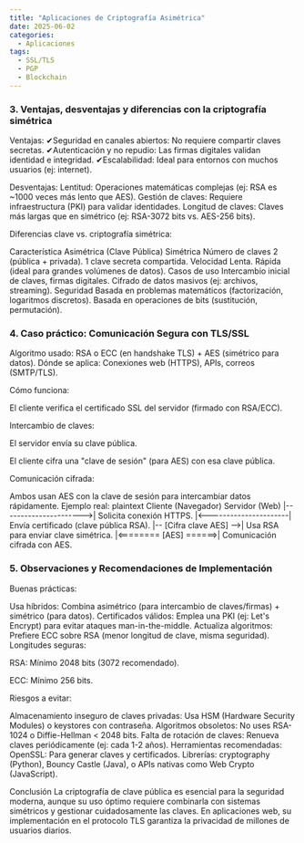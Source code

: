 ```yaml
---
title: "Aplicaciones de Criptografía Asimétrica"
date: 2025-06-02
categories:
  - Aplicaciones
tags:
  - SSL/TLS
  - PGP
  - Blockchain
---
```

### 3. Ventajas, desventajas y diferencias con la criptografía simétrica
Ventajas:
✔Seguridad en canales abiertos: No requiere compartir claves secretas.
✔Autenticación y no repudio: Las firmas digitales validan identidad e integridad.
✔Escalabilidad: Ideal para entornos con muchos usuarios (ej: internet).

Desventajas:
Lentitud: Operaciones matemáticas complejas (ej: RSA es ~1000 veces más lento que AES).
Gestión de claves: Requiere infraestructura (PKI) para validar identidades.
Longitud de claves: Claves más largas que en simétrico (ej: RSA-3072 bits vs. AES-256 bits).

Diferencias clave vs. criptografía simétrica:

Característica	Asimétrica (Clave Pública)	Simétrica
Número de claves	2 (pública + privada).	1 clave secreta compartida.
Velocidad	Lenta.	Rápida (ideal para grandes volúmenes de datos).
Casos de uso	Intercambio inicial de claves, firmas digitales.	Cifrado de datos masivos (ej: archivos, streaming).
Seguridad	Basada en problemas matemáticos (factorización, logaritmos discretos).	Basada en operaciones de bits (sustitución, permutación).
### 4. Caso práctico: Comunicación Segura con TLS/SSL
Algoritmo usado: RSA o ECC (en handshake TLS) + AES (simétrico para datos).
Dónde se aplica: Conexiones web (HTTPS), APIs, correos (SMTP/TLS).

Cómo funciona:

El cliente verifica el certificado SSL del servidor (firmado con RSA/ECC).

Intercambio de claves:

El servidor envía su clave pública.

El cliente cifra una "clave de sesión" (para AES) con esa clave pública.

Comunicación cifrada:

Ambos usan AES con la clave de sesión para intercambiar datos rápidamente.
Ejemplo real:
plaintext
Cliente (Navegador)          Servidor (Web)
       |---------------------->| Solicita conexión HTTPS.
       |<----------------------| Envía certificado (clave pública RSA).
       |-- [Cifra clave AES] -->| Usa RSA para enviar clave simétrica.
       |<======== [AES] ======>| Comunicación cifrada con AES.
### 5. Observaciones y Recomendaciones de Implementación
Buenas prácticas:

Usa híbridos: Combina asimétrico (para intercambio de claves/firmas) + simétrico (para datos).
Certificados válidos: Emplea una PKI (ej: Let's Encrypt) para evitar ataques man-in-the-middle.
Actualiza algoritmos: Prefiere ECC sobre RSA (menor longitud de clave, misma seguridad).
Longitudes seguras:

RSA: Mínimo 2048 bits (3072 recomendado).

ECC: Mínimo 256 bits.

Riesgos a evitar:

Almacenamiento inseguro de claves privadas: Usa HSM (Hardware Security Modules) o keystores con contraseña.
Algoritmos obsoletos: No uses RSA-1024 o Diffie-Hellman < 2048 bits.
Falta de rotación de claves: Renueva claves periódicamente (ej: cada 1-2 años).
Herramientas recomendadas:
OpenSSL: Para generar claves y certificados.
Librerías: cryptography (Python), Bouncy Castle (Java), o APIs nativas como Web Crypto (JavaScript).

Conclusión
La criptografía de clave pública es esencial para la seguridad moderna, aunque su uso óptimo requiere combinarla con sistemas simétricos y gestionar cuidadosamente las claves. En aplicaciones web, su implementación en el protocolo TLS garantiza la privacidad de millones de usuarios diarios.
